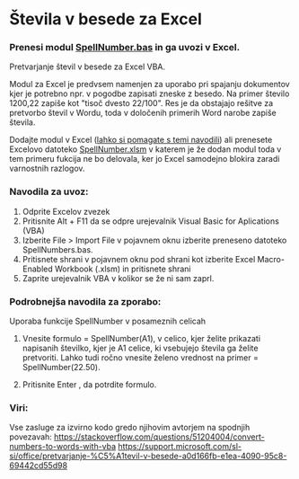 # Števila v besede za Excel
### Prenesi modul [SpellNumber.bas](https://github.com/HostXnine/Stevila-v-besede-za-Excel/releases/download/v1.0.0/SpellNumber.bas) in ga uvozi v Excel.

Pretvarjanje števil v besede za Excel VBA.

Modul za Excel je predvsem namenjen za uporabo pri spajanju dokumentov kjer je potrebno npr. v pogodbe zapisati zneske z besedo. Na primer število 1200,22 zapiše kot "tisoč dvesto 22/100". Res je da obstajajo rešitve za pretvorbo števil v Wordu, toda v določenih primerih Word narobe zapiše števila.

Dodajte modul v Excel ([lahko si pomagate s temi navodili](https://support.microsoft.com/sl-si/office/pretvarjanje-%C5%A1tevil-v-besede-a0d166fb-e1ea-4090-95c8-69442cd55d98)) ali prenesete Excelovo datoteko [SpellNumber.xlsm](https://github.com/HostXnine/Stevila-v-besede-za-Excel/releases/download/v1.0.0/SpellNumber.xlsm) v katerem je že dodan modul toda v tem primeru fukcija ne bo delovala, ker jo Excel samodejno blokira zaradi varnostnih razlogov.

### Navodila za uvoz:
1. Odprite Excelov zvezek
2. Pritisnite Alt + F11 da se odpre urejevalnik Visual Basic for Aplications (VBA)
3. Izberite File > Import File v pojavnem oknu izberite preneseno datoteko SpellNumbers.bas.
4. Pritisnete shrani v pojavnem oknu pod shrani kot izberite Excel Macro-Enabled Workbook (.xlsm) in pritisnete shrani
5. Zaprite urejevalnik VBA v kolikor se že ni sam zaprl.

### Podrobnejša navodila za zporabo:
Uporaba funkcije SpellNumber v posameznih celicah
1. Vnesite formulo = SpellNumber(A1), v celico, kjer želite prikazati napisanih številko, kjer je A1 celice, ki vsebujejo števila ga želite pretvoriti. Lahko tudi ročno vnesite želeno vrednost na primer = SpellNumber(22.50).

2. Pritisnite Enter , da potrdite formulo.

### Viri: 
Vse zasluge za izvirno kodo gredo njihovim avtorjem na spodnjih povezavah: 
https://stackoverflow.com/questions/51204004/convert-numbers-to-words-with-vba
https://support.microsoft.com/sl-si/office/pretvarjanje-%C5%A1tevil-v-besede-a0d166fb-e1ea-4090-95c8-69442cd55d98
